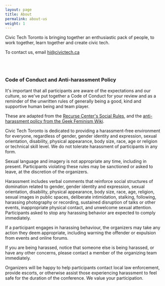 ```yaml
---
layout: page
title: About
permalink: about-us
weight: 1
---
```


Civic Tech Toronto is bringing together an enthusiastic pack of people, to work together, learn together and create civic tech.

To contact us, email <hi@civictech.ca>

<br /><br />

### Code of Conduct and Anti-harassment Policy

It's important that all participants are aware of the expectations and our culture, so we've put together a Code of Conduct for your review and as a reminder of the unwritten rules of generally being a good, kind and supportive human being and team player.

These are adapted from the [Recurse Center's Social Rules][recurse-rules], and the [anti-harassment policy from the Geek Feminism Wiki][geek-fem-wiki].

Civic Tech Toronto is dedicated to providing a harassment-free environment for everyone, regardless of gender, gender identity and expression, sexual orientation, disability, physical appearance, body size, race, age or religion or technical skill level. We do not tolerate harassment of participants in any form.

Sexual language and imagery is not appropriate any time, including in present. Participants violating these rules may be sanctioned or asked to leave, at the discretion of the organizers.

Harassment includes verbal comments that reinforce social structures of domination related to gender, gender identity and expression, sexual orientation, disability, physical appearance, body size, race, age, religion, sexual images in public spaces, deliberate intimidation, stalking, following, harassing photography or recording, sustained disruption of talks or other events, inappropriate physical contact, and unwelcome sexual attention. Participants asked to stop any harassing behavior are expected to comply immediately.

If a participant engages in harassing behaviour, the organizers may take any action they deem appropriate, including warning the offender or expulsion from events and online forums.

If you are being harassed, notice that someone else is being harassed, or have any other concerns, please contact a member of the organizing team immediately.

Organizers will be happy to help participants contact local law enforcement, provide escorts, or otherwise assist those experiencing harassment to feel safe for the duration of the conference. We value your participation.

<!-- Links -->
[recurse-rules]: https://www.recurse.com/manual#sec-environment
[geek-fem-wiki]: http://geekfeminism.wikia.com/wiki/Conference_anti-harassment/Policy
